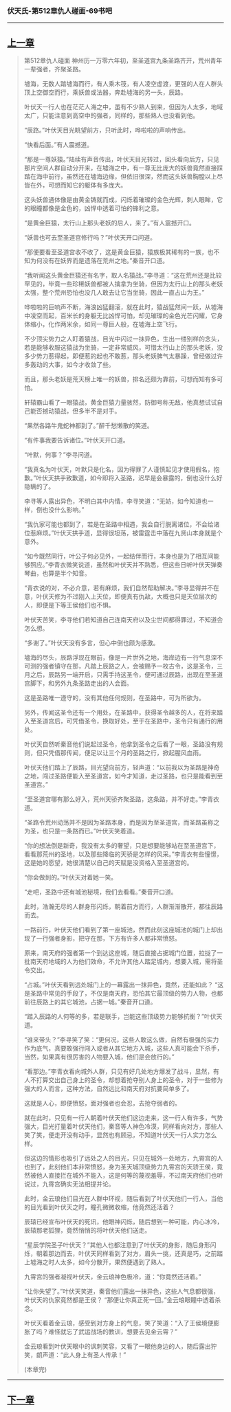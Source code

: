 ### 伏天氏-第512章仇人碰面-69书吧

--------
[上一章](./be4dd138e9b4d9a315151283f4a7a85c.md)
--------


>
>
>
>第512章仇人碰面
>神州历一万零六年初，至圣道宫九条圣路齐开，荒州青年一辈强者，齐聚圣路。
>
>墟海，无数人踏墟海而行，有人乘木筏，有人凌空虚渡，更强的人在人群头顶上空御空而行，乘妖兽或法器，奔赴墟海的另一头，辰路。
>
>叶伏天一行人也在茫茫人海之中，虽有不少熟人到来，但因为人太多，地域太广，只能注意到高空中的强者，同样的，那些熟人也没看到他。
>
>“辰路。”叶伏天目光眺望前方，只听此时，哗啦啦的声响传出。
>
>“快看后面。”有人震撼道。
>
>“那是一尊妖猿。”陆续有声音传出，叶伏天目光转过，回头看向后方，只见那片空间人群自动分开来，在墟海之中，有一尊无比庞大的妖兽竟然直接踩踏在海中前行，虽然还在墟海边缘，但依旧很深，然而这头妖兽胸膛以上尽皆在外，可想而知它的躯体有多庞大。
>
>这头妖兽通体像是由黄金铸就而成，闪烁着璀璨的金色光辉，刺人眼眸，它的眼瞳都像是金色的，凶悍中透着可怕的锋利之意。
>
>“是黄金巨猿，太行山上那头老妖的后人，来了。”有人震撼开口。
>
>“妖兽也可去至圣道宫修行吗？”叶伏天开口问道。
>
>“那便要看至圣道宫收不收了，这是黄金巨猿，猿族极其稀有的一族，也不知为何没有在妖界而是遗落在荒州之地。”秦音开口道。
>
>“我听闻这头黄金巨猿还有名字，取人名猿战。”李寻道：“这在荒州还是比较罕见的，毕竟一些珍稀妖兽都被人擒拿为坐骑，但因为太行山上的那头老妖太强，整个荒州恐怕也没几人敢去让它当坐骑，因此一直占山为王。”
>
>哗啦啦的巨响声不断，海浪凶猛翻滚，就在此时，猿战猛然间一跃，从墟海中凌空而起，百米长的身躯无比凶悍可怕，却见璀璨的金色光芒闪耀，它身体缩小，化作两米余，如同一尊巨人般，在墟海上空飞行。
>
>不少顶尖势力之人盯着猿战，目光中闪过一抹异色，生出一缕别样的念头，若是能够收服这猿战为坐骑，一定非常威风，可惜太行山上的那头老妖，没多少势力惹得起，即便惹的起也不敢惹，那头老妖脾气太暴躁，曾经做过许多轰动的大事，如今才收敛了些。
>
>而且，那头老妖是荒天榜上唯一的妖兽，排名还颇为靠前，可想而知有多可怕。
>
>轩辕霸山看了一眼猿战，黄金巨猿力量骇然，防御号称无敌，他真想试试自己能否撼动猿战，但多半不是对手。
>
>“果然各路牛鬼蛇神都到了。”醉千愁懒散的笑道。
>
>“有件事我要告诉诸位。”叶伏天开口道。
>
>“叶默，何事？”李寻问道。
>
>“我真名为叶伏天，叶默只是化名，因为得罪了人谨慎起见才使用假名，抱歉。”叶伏天拱手致歉道，如今即将入圣路，迟早是会暴露的，倒也没什么好隐瞒的了。
>
>李寻等人露出异色，不明白其中内情，李寻笑道：“无妨，如今知道也一样，倒也没什么影响。”
>
>“我仇家可能也都到了，若是在圣路中相遇，我会自行脱离诸位，不会给诸位惹麻烦。”叶伏天拱手道，显得很坦荡，被雷霆击中落在九贤山本身就是个意外。
>
>“如今既然同行，叶公子何必见外，一起结伴而行，本身也是为了相互间能够照应。”李青衣微笑说道，虽然和叶伏天并不熟悉，但这些日听叶伏天弹奏琴曲，也算是半个知音。
>
>“青衣说的对，不必介意，若有麻烦，我们自然帮助解决。”李寻显得并不在意，叶伏天修为不过刚入上天位，即便真有仇敌，大概也只是天位层次的人，即便是下等王侯他们也不惧。
>
>叶伏天苦笑，李寻他们若知道自己连南天府以及尘世间都得罪过，不知道会怎么想。
>
>“多谢了。”叶伏天没有多言，但心中倒也颇为感激。
>
>墟海的尽头，辰路浮现在眼前，像是一片世外之地，海岸边有一行气息深不可测的强者镇守在那，凡踏上辰路之人，会被赐予一枚古令，这是圣令，三月之后，辰路另一端开启，只需手持这圣令，便可通过辰路，出现在至圣道宫脚下，和另外九条圣路走出的人会面。
>
>这是圣路唯一遵守的，没有其他任何规则，在圣路中，可为所欲为。
>
>另外，传闻这圣令还有一个用处，在圣路中，获得圣令越多的人，在将来踏入至圣道宫后，可凭借圣令，换取好处，至于在圣路中，圣令只有通行的用处。
>
>叶伏天自然听秦音他们说起过圣令，他拿到圣令之后看了一眼，圣路没有规则，但只凭借那传闻，便足以让三个月的圣路之行，掀起腥风血雨。
>
>叶伏天他们踏上了辰路，目光望向前方，轻声道：“以前我以为圣路是神奇之地，闯过圣路便能入至圣道宫，如今才知道，走过圣路，也只是能看到至圣道宫。”
>
>“至圣道宫哪有那么好入，荒州天骄齐聚圣路，这条路，并不好走。”李青衣道。
>
>“圣路令荒州动荡并不是因为圣路本身，而是因为至圣道宫，而圣路虽称之为圣，也只是一条路而已。”叶伏天笑着道。
>
>“你的想法倒是新奇，我没有太多的奢望，只是想要能够站在至圣道宫下，看看那荒州的圣地，以及那些降临的天骄是怎样的风采。”李青衣有些憧憬，这是她的愿望，她很清楚以自己的天赋是没资格入至圣道宫的。
>
>“你会做到的。”叶伏天对着她一笑。
>
>“走吧，圣路中还有城池秘境，我们去看看。”秦音开口道。
>
>此时，浩瀚无尽的人群身形闪烁，朝着前方而行，人群渐渐散开，都往辰路而去。
>
>一路前行，叶伏天他们看到了第一座城池，然而此刻这座城池的城门上却出现了一行强者身影，把守在那，下方有许多人都非常愤怒。
>
>原来，南天府的强者第一个到达这座城，随后直接占据城门位置，拉拢了一批南天府地域的人为他们效命，不允许其他人踏足城内，想要入城，需将圣令交出。
>
>“占城。”叶伏天看到远处城门上的一幕露出一抹异色，竟然，还能如此？
>“这是圣路中常见的手段了，不仅是南天府，恐怕其它最顶级的势力人物，也都前往辰路上的其它城池，占据一城。”秦音开口道。
>
>“踏入辰路的人何等的多，若是联手，岂能这些顶级势力能够抗衡？”叶伏天道。
>
>“谁来带头？”李寻笑了笑：“更何况，这些人敢这么做，自然有极强的实力作为底气，真要敢强行闯入或者从其它地方入城，这些人真可能会下杀手，当然，如果真有很厉害的人物要入城，他们是会放行的。”
>
>“看那边。”李青衣看向城外人群，只见有好几处地方爆发了战斗，显然，有人不打算交出自己身上的圣令，却想着抢夺别人身上的圣令，对于一些修为强大的人而言，这种方法，自然远比和南天府对抗要简单多了。
>
>这就是人心，即便愤怒，面对强者也会忍，去抢夺弱者的。
>
>就在此时，只见有一行人朝着叶伏天他们这边走来，这一行人有许多，气势强大，目光打量着叶伏天他们，秦音等人神色冷漠，同样看向对方，那些人笑了笑，便走开没有动手，显然也有顾忌，不知道叶伏天一行人实力怎么样。
>
>但这边的情形也吸引了远处之人的目光，只见在城外一处地方，九霄宫的人也到了，此刻他们本非常愤怒，身为圣天城顶级势力九霄宫的天骄王侯，竟然被他人直接拦在城外不能入，这是何等的蔑视羞辱，不过南天府他们也听说过，九霄宫确实无法相提并论。
>
>此时，金云琅他们目光在人群中环视，随后看到了叶伏天他们一行人，当他的目光看到叶伏天之时，瞳孔微微收缩，他竟然还活着？
>
>辰辕已经宣布叶伏天的死讯，他眼神闪烁，随后想到一种可能，内心冰冷，辰辕那老狐狸，竟然悄悄的将叶伏天他们送走。
>
>“星辰学院圣子叶伏天？”其他人也都注意到了叶伏天的身影，随后身形闪烁，朝着那边而去，叶伏天同样看到了对方，眉头一挑，还真是巧，之前踏上墟海之时人太多，如今分散开，果然便遇到了熟人。
>
>九霄宫的强者凝视叶伏天，金云琅神色极冷，道：“你竟然还活着。”
>
>“让你失望了。”叶伏天笑道，秦音他们露出一抹异色，这些人气息都很强，叶伏天的仇家竟然都是王侯？
>“那便让你真正死一回。”金云琅眼瞳中透着杀念。
>
>叶伏天看着金云琅，感受到对方身上的气息，笑了笑道：“入了王侯境便膨胀了吗？难怪就忘了武运战场的教训，想要去见金云霄？”
>
>金云琅看到叶伏天眼中的讽刺笑容，又看了一眼他身边的人，随后露出狞笑，朗声道：“此人身上有圣人传承！”
>
>(本章完)
>
>

--------
[下一章](./658e6f007f86d240e47b8ba033d9a0e2.md)
--------
